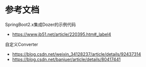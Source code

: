 # 参考文档
SpringBoot2.x集成Dozer的示例代码
- https://www.jb51.net/article/220395.htm#_label4

自定义Converter 
- https://blog.csdn.net/weixin_34128237/article/details/92437314
- https://blog.csdn.net/banjuer/article/details/80417441


